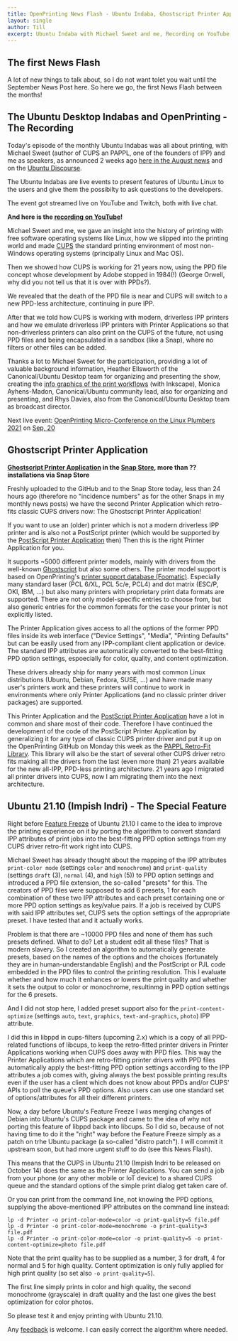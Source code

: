 ```yaml
---
title: OpenPrinting News Flash - Ubuntu Indaba, Ghostscript Printer Application, and the Special Ubuntu 21.10 Feature
layout: single
author: Till
excerpt: Ubuntu Indaba with Michael Sweet and me, Recording on YouTube, Ghostscript Printer Application, Ubuntu 21.10 IPP Printing
---
```

## The first News Flash
A lot of new things to talk about, so I do not want tolet you wait until the September News Post here. So here we go, the first News Flash between the months!


## The Ubuntu Desktop Indabas and OpenPrinting - The Recording
Today's episode of the monthly Ubuntu Indabas was all about printing, with Michael Sweet (author of CUPS an PAPPL, one of the founders of IPP) and me as speakers, as announced 2 weeks ago [here in the August news](/OpenPrinting-News-August-2021/) and on the [Ubuntu Discourse](https://discourse.ubuntu.com/t/announcing-the-ubuntu-desktop-team-indaba-ama-august-27-2021-5pm-utc/).

The Ubuntu Indabas are live events to present features of Ubuntu Linux to the users and give them the possibilty to ask questions to the developers.

The event got streamed live on YouTube and Twitch, both with live chat.

**And here is the [recording on YouTube](https://www.youtube.com/watch?v=P22DOu_ahBo)!**

Michael Sweet and me, we gave an insight into the history of printing with free software operating systems like Linux, how we slipped into the printing world and made [CUPS](https://github.com/OpenPrinting/cups) the standard printing environment of most non-Windows operating systems (principally Linux and Mac OS).

Then we showed how CUPS is working for 21 years now, using the PPD file concept whose development by Adobe stopped in 1984(!) (George Orwell, why did you not tell us that it is over with PPDs?).

We revealed that the death of the PPD file is near and CUPS will switch to a new PPD-less architecture, continuing in pure IPP.

After that we told how CUPS is working with modern, driverless IPP printers and how we emulate driverless IPP printers with Printer Applications so that non-driverless printers can also print on the CUPS of the future, not using PPD files and being encapsulated in a sandbox (like a Snap), where no filters or other files can be added.

Thanks a lot to Michael Sweet for the participation, providing a lot of valuable background information, Heather Ellsworth of the Canonical/Ubuntu Desktop team for organizing and presenting the show, creating the [info graphics of the print workflows](https://github.com/hellsworth/IPP-stack-flowcharts) (with Inkscape), Monica Ayhens-Madon, Canonical/Ubuntu community lead, also for organizing and presenting, and Rhys Davies, also from the Canonical/Ubuntu Desktop team as broadcast director.

Next live event: [OpenPrinting Micro-Conference on the Linux Plumbers 2021](https://www.linuxplumbersconf.org/event/11/page/104-accepted-microconferences#cont-print) on [Sep, 20](https://www.linuxplumbersconf.org/event/11/page/105-microconferences)


## Ghostscript Printer Application
**[Ghostscript Printer Application](https://github.com/OpenPrinting/ghostscript-printer-app) in the [Snap Store](https://snapcraft.io/ghostscript-printer-app), more than ?? installations via Snap Store**

Freshly uploaded to the GitHub and to the Snap Store today, less than 24 hours ago (therefore no "incidence numbers" as for the other Snaps in my monthly news posts) we have the second Printer Application which retro-fits classic CUPS drivers now: The Ghostscript Printer Application!

If you want to use an (older) printer which is not a modern driverless IPP printer and is also not a PostScript printer (which would be supported by the [PostScript Printer Application](https://snapcraft.io/ps-printer-app) then) Then this is the right Printer Application for you.
 
It supports ~5000 different printer models, mainly with drivers from the well-known [Ghostscript](http://www.ghostscript.com/) but also some others. The printer model support is based on OpenPrinting's [printer support database (Foomatic)](http://www.openprinting.org/printers/). Especially many standard laser (PCL 6/XL, PCL 5c/e, PCL4) and dot matrix (ESC/P, OKI, IBM, ...) but also many printers with proprietary print data formats are supported. There are not only model-specific entries to choose from, but also generic entries for the common formats for the case your printer is not explicitly listed.

The Printer Application gives access to all the options of the former PPD files inside its web interface ("Device Settings", "Media", "Printing Defaults" but can be easily used from any IPP-compliant client application or device. The standard IPP attributes are automatically converted to the best-fitting PPD option settings, espoecially for color, quality, and content optimization.

These drivers already ship for many years with most common Linux distributions (Ubuntu, Debian, Fedora, SUSE, ...) and have made many user's printers work and these printers will continue to work in environments where only Printer Applications (and no classic printer driver packages) are supported.

This Printer Application and the [PostScript Printer Application](https://github.com/OpenPrinting/ps-printer-app/) have a lot in common and share most of their code. Therefore I have continued the development of the code of the PostScript Printer Application by generalizing it for any type of classic CUPS printer driver and put it up on the OpenPrinting GitHub on Monday this week as the [PAPPL Retro-Fit Library](https://github.com/OpenPrinting/pappl-retrofit). This library will also be the start of several other CUPS driver retro fits making all the drivers from the last (even more than) 21 years available for the new all-IPP, PPD-less printing architecture. 21 years ago I migrated all printer drivers into CUPS, now I am migrating them into the next architecture.


## Ubuntu 21.10 (Impish Indri) - The Special Feature
Right before [Feature Freeze](https://discourse.ubuntu.com/t/impish-indri-release-schedule/) of Ubuntu 21.10 I came to the idea to improve the printing experience on it by porting the algorithm to convert standard IPP attributes of print jobs into the best-fitting PPD option settings from my CUPS driver retro-fit work right into CUPS.

Michael Sweet has already thought about the mapping of the IPP attributes `print-color mode` (settings `color` and `monochrome`) and `print-quality` (settings `draft` (3), `normal` (4), and `high` (5)) to PPD option settings and introduced a PPD file extension, the so-called "presets" for this. The creators of PPD files were supposed to add 6 presets, 1 for each combination of these two IPP attributes and each preset containing one or more PPD option settings as key/value pairs. If a job is received by CUPS with said IPP attributes set, CUPS sets the option settings of the appropriate preset. I have tested that and it actually works.

Problem is that there are ~10000 PPD files and none of them has such presets defined. What to do? Let a student edit all these files? That is modern slavery. So I created an algorithm to automatically generate presets, based on the names of the options and the choices (fortunately they are in human-understandable English) and the PostScript or PJL code embedded in the PPD files to control the printing resolution. This I evaluate whether and how much it enhances or lowers the print quality and whether it sets the output to color or monochrome, resultinmg in PPD option settings for the 6 presets.

And I did not stop here, I added preset support also for the `print-content-optimize` (settings `auto`, `text`, `graphics`, `text-and-graphics`, `photo`) IPP attribute.

I did this in libppd in cups-filters (upcoming 2.x) which is a copy of all PPD-related functions of libcups, to keep the retro-fitted printer drivers in Printer Applications working when CUPS does away with PPD files. This way the Printer Applications which are retro-fitting printer drivers with PPD files automatically apply the best-fitting PPD option settings according to the IPP attributes a job comes with, giving always the best possible printing results even if the user has a client which does not know about PPDs and/or CUPS' APIs to poll the queue's PPD options. Also users can use one standard set of options/attributes for all their different printers.

Now, a day before Ubuntu's Feature Freeze I was merging changes of Debian into Ubuntu's CUPS package and came to the idea of why not porting this feature of libppd back into libcups. So I did so, because of not having time to do it the "right" way before the Feature Freeze simply as a patch on trhe Ubuntu package (a so-called "distro patch"). I will commit it upstream soon, but had more urgent stuff to do (see this News Flash).

This means that the CUPS in Ubuntu 21.10 (Impish Indri to be released on October 14) does the same as the Printer Applications. You can send a job from your phone (or any other mobile or IoT device) to a shared CUPS queue and the standard options of the simple print dialog get taken care of.

Or you can print from the command line, not knowing the PPD options, supplying the above-mentioned IPP attributes on the command line instead:

```
lp -d Printer -o print-color-mode=color -o print-quality=5 file.pdf
lp -d Printer -o print-color-mode=monochrome -o print-quality=3 file.pdf
lp -d Printer -o print-color-mode=color -o print-quality=5 -o print-content-optimize=photo file.pdf
```

Note that the print quality has to be supplied as a number, 3 for draft, 4 for normal and 5 for high quality. Content optimization is only fully applied for high print quality (so set also `-o print-quality=5`).

The first line simply prints in color and high quality, the second monochrome (grayscale) in draft quality and the last one gives the best optimization for color photos.

So please test it and enjoy printing with Ubuntu 21.10.

Any [feedback](https://github.com/OpenPrinting/cups-filters/issues) is welcome. I can easily correct the algorithm where needed.
